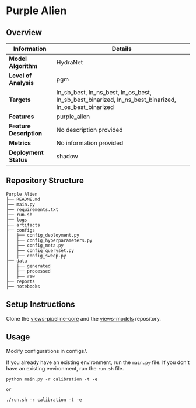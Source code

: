 # Purple Alien 
## Overview


| Information         | Details                        |
|---------------------|--------------------------------|
| **Model Algorithm** | HydraNet                  |
| **Level of Analysis** | pgm            |
| **Targets**         | ln_sb_best, ln_ns_best, ln_os_best, ln_sb_best_binarized, ln_ns_best_binarized, ln_os_best_binarized |
| **Features**       |  purple_alien   |
| **Feature Description**       |  No description provided    |
| **Metrics**       |  No information provided    |
| **Deployment Status**       |  shadow    |

## Repository Structure

```
Purple Alien
├── README.md
├── main.py
├── requirements.txt
├── run.sh
├── logs
├── artifacts
├── configs
│   ├── config_deployment.py
│   ├── config_hyperparameters.py
│   ├── config_meta.py
│   ├── config_queryset.py
│   ├── config_sweep.py
├── data
│   ├── generated
│   ├── processed
│   ├── raw
├── reports
├── notebooks
```

## Setup Instructions

Clone the [views-pipeline-core](https://github.com/views-platform/views-pipeline-core) and the [views-models](https://github.com/views-platform/views-models) repository.


## Usage
Modify configurations in configs/.

If you already have an existing environment, run the `main.py` file. If you don't have an existing environment, run the `run.sh` file. 

```
python main.py -r calibration -t -e

or

./run.sh -r calibration -t -e
```


